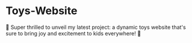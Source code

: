 # Toys-Website
🎉 Super thrilled to unveil my latest project: a dynamic toys website that's sure to bring joy and excitement to kids everywhere! 🎈
